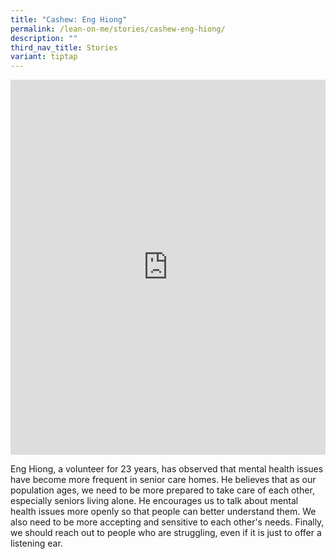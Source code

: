 ```yaml
---
title: "Cashew: Eng Hiong"
permalink: /lean-on-me/stories/cashew-eng-hiong/
description: ""
third_nav_title: Stories
variant: tiptap
---
```

<div class="iframe-wrapper"><iframe height="600" width="100%" allowfullscreen="true" frameborder="0" src="https://www.youtube.com/embed/QfPNBEYv7PY"></iframe></div><p>Eng Hiong, a volunteer for 23 years, has observed that mental health issues have become more frequent in senior care homes. He believes that as our population ages, we need to be more prepared to take care of each other, especially seniors living alone. He encourages us to talk about mental health issues more openly so that people can better understand them. We also need to be more accepting and sensitive to each other's needs. Finally, we should reach out to people who are struggling, even if it is just to offer a listening ear.</p>
